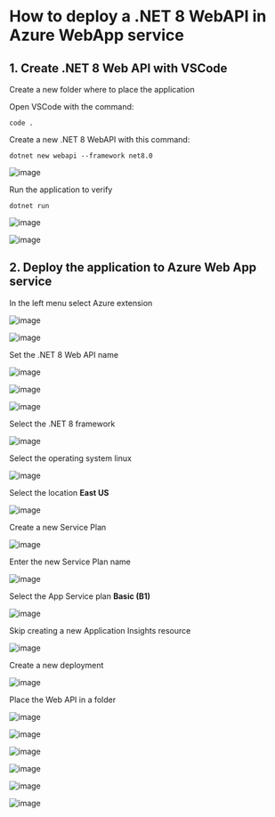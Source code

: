 # How to deploy a .NET 8 WebAPI in Azure WebApp service

## 1. Create .NET 8 Web API with VSCode

Create a new folder where to place the application 

Open VSCode with the command:

```
code .
```

Create a new .NET 8 WebAPI with this command:

```
dotnet new webapi --framework net8.0
```

![image](https://github.com/luiscoco/Azure_WebApp_Deploy_WebAPIdotNET8/assets/32194879/474c254b-87a3-4a18-954e-01f508363615)

Run the application to verify 

```
dotnet run
```

![image](https://github.com/luiscoco/Azure_WebApp_Deploy_WebAPIdotNET8/assets/32194879/ca096763-ed5c-4446-97ab-7febcf1cc1db)

![image](https://github.com/luiscoco/Azure_WebApp_Deploy_WebAPIdotNET8/assets/32194879/64dd41e1-b2f3-4fc0-9f2f-4e7d7f8bbada)

## 2. Deploy the application to Azure Web App service

In the left menu select Azure extension

![image](https://github.com/luiscoco/Azure_WebApp_Deploy_WebAPIdotNET8/assets/32194879/81c19f70-5e05-4af2-88c9-46f81f72202d)

![image](https://github.com/luiscoco/Azure_WebApp_Deploy_WebAPIdotNET8/assets/32194879/b8335dd1-73c1-4306-bd21-88b10a7cfee1)

Set the .NET 8 Web API name

![image](https://github.com/luiscoco/Azure_WebApp_Deploy_WebAPIdotNET8/assets/32194879/7aa860b4-a31e-4a2b-b8a0-001f124948f3)

![image](https://github.com/luiscoco/Azure_WebApp_Deploy_WebAPIdotNET8/assets/32194879/bd04565f-ad23-49b3-9fb4-ca91dfb5db18)

![image](https://github.com/luiscoco/Azure_WebApp_Deploy_WebAPIdotNET8/assets/32194879/34bd7db7-1038-41c1-8a01-dc7dd6ea7777)

Select the .NET 8 framework

![image](https://github.com/luiscoco/Azure_WebApp_Deploy_WebAPIdotNET8/assets/32194879/c94fff53-3c13-4d3c-beb4-4960779acbd8)

Select the operating system linux

![image](https://github.com/luiscoco/Azure_WebApp_Deploy_WebAPIdotNET8/assets/32194879/9f1b0ab8-5a65-46de-9ac8-394295a4a392)

Select the location **East US**

![image](https://github.com/luiscoco/Azure_WebApp_Deploy_WebAPIdotNET8/assets/32194879/17768750-f27e-49b4-8324-11974f2d7f07)

Create a new Service Plan

![image](https://github.com/luiscoco/Azure_WebApp_Deploy_WebAPIdotNET8/assets/32194879/1b82ad3b-c8da-478a-8e33-a8ab2f3b2443)

Enter the new Service Plan name

![image](https://github.com/luiscoco/Azure_WebApp_Deploy_WebAPIdotNET8/assets/32194879/94ae4dbd-7d32-408a-9798-1b224aca3c22)

Select the App Service plan **Basic (B1)**

![image](https://github.com/luiscoco/Azure_WebApp_Deploy_WebAPIdotNET8/assets/32194879/d3135a2b-b6aa-478f-96bc-d9f4833679f2)

Skip creating a new Application Insights resource

![image](https://github.com/luiscoco/Azure_WebApp_Deploy_WebAPIdotNET8/assets/32194879/a44a6ce6-7416-4edc-8167-77a380ca1e85)

Create a new deployment

![image](https://github.com/luiscoco/Azure_WebApp_Deploy_WebAPIdotNET8/assets/32194879/f8de1fff-15d0-4cb3-989c-6b086a7086b4)

Place the Web API in a folder

![image](https://github.com/luiscoco/Azure_WebApp_Deploy_WebAPIdotNET8/assets/32194879/4d79748a-422e-4e0b-84ae-b42f214e362b)

![image](https://github.com/luiscoco/Azure_WebApp_Deploy_WebAPIdotNET8/assets/32194879/4cfad757-7707-43a3-830d-26a55a73daa7)

![image](https://github.com/luiscoco/Azure_WebApp_Deploy_WebAPIdotNET8/assets/32194879/c8b90445-7b5b-4f8e-ae85-1955b55bf82c)

![image](https://github.com/luiscoco/Azure_WebApp_Deploy_WebAPIdotNET8/assets/32194879/b5e16994-466a-4443-b483-9ee4e7438fde)

![image](https://github.com/luiscoco/Azure_WebApp_Deploy_WebAPIdotNET8/assets/32194879/f50c83a4-1aa7-498f-80f0-eda0692c6372)

![image](https://github.com/luiscoco/Azure_WebApp_Deploy_WebAPIdotNET8/assets/32194879/5dd7dede-fd0a-47f2-bf50-ce8d5bc55f81)

